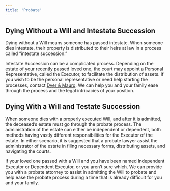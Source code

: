 ```yaml
---
title: 'Probate'
---
```


## Dying Without a Will and Intestate Succession

Dying without a Will means someone has passed intestate. When someone dies intestate, their property is distributed to their heirs at law in a process called “intestate succession.”

Intestate Succession can be a complicated process. Depending on the estate of your recently passed loved one, the court may appoint a Personal Representative, called the Executor, to facilitate the distribution of assets. If you wish to be the personal representative or need help starting the processes, contact [Dyer & Mauro](/contact). We can help you and your family ease through the process and the legal intricacies of your position.

## Dying With a Will and Testate Succession

When someone dies with a properly executed Will, and after it is admitted, the deceased’s estate must go through the probate process. The administration of the estate can either be independent or dependent, both methods having vastly different responsibilities for the Executor of the estate. In either scenario, it is suggested that a probate lawyer assist the administrator of the estate in filing necessary forms, distributing assets, and navigating the courts.

If your loved one passed with a Will and you have been named Independent Executor or Dependent Executor, or you aren’t sure which. We can provide you with a probate attorney to assist in admitting the Will to probate and help ease the probate process during a time that is already difficult for you and your family.
